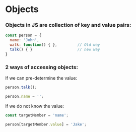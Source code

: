 # Objects

### Objects in JS are collection of key and value pairs:

```javascript
const person = {
  name: 'John',
  walk: function() { },         // Old way
  talk() { }                    // new way
}
```

### 2 ways of accessing objects:

If we can pre-determine the value:

```javascript
person.talk();

person.name = '';
```

If we do not know the value:

```javascript
const targetMember = 'name';

person[targetMember.value] = 'Jake';
```
